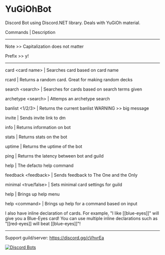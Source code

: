 # YuGiOhBot
Discord Bot using Discord.NET library. Deals with YuGiOh material.

Commands                       | Description

--------------------------------------------------------

Note >> Capitalization does not matter

Prefix >> y!

--------------------------------------------------------

card \<card name>               | Searches card based on card name

rcard                          | Returns a random card. Great for making random decks

search \<search>                | Searches for cards based on search terms given

archetype \<search>             | Attemps an archetype search

banlist \<1/2/3>                | Returns the current banlist WARNING >> big message

invite                         | Sends invite link to dm

info                           | Returns information on bot

stats                          | Returns stats on the bot

uptime                         | Returns the uptime of the bot

ping                           | Returns the latency between bot and guild

help                           | The defacto help command

feedback \<feedback>            | Sends feedback to The One and the Only

minimal \<true/false>           | Sets minimal card settings for guild

help  | Brings up help menu

help \<command> | Brings up help for a command based on input

I also have inline declaration of cards. For example, "I like [[blue-eyes]]" will give you a Blue-Eyes card! You can use multiple inline declarations such as "[[red-eyes]] will beat [[blue-eyes]]"!

--------------------------------------------------------

Support guild/server: https://discord.gg/cVhvrEa

<a href="https://discordbots.org/bot/293526797600030720">
  <img src="https://discordbots.org/api/widget/293526797600030720.png" alt="Discord Bots" />
</a>
